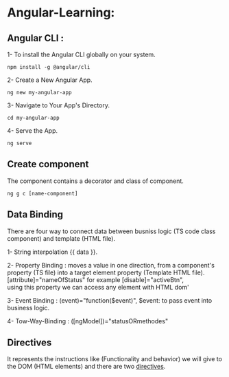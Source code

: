 # Angular-Learning:

## Angular CLI :

1- To install the Angular CLI globally on your system.

```
npm install -g @angular/cli
```

2- Create a New Angular App.

```
ng new my-angular-app
```

3- Navigate to Your App's Directory.

```
cd my-angular-app
```

4- Serve the App.

```
ng serve
```

## Create component

The component contains a decorator and class of component.

```
ng g c [name-component]
```

## Data Binding

There are four way to connect data between busniss logic (TS code class component) and template (HTML file).

1- String interpolation {{ data }}.

2- Property Binding : moves a value in one direction, from a component's property (TS file) into a target element property (Template HTML file).  
[attribute]="nameOfStatus" for example [disable]="activeBtn",  
using this property we can access any element with HTML dom'

3- Event Binding : (event)="function($event)", $event: to pass event into business logic.

4- Tow-Way-Binding : ([ngModel])="statusORmethodes"

## Directives

It represents the instructions like (Functionality and behavior) we will give to the DOM (HTML elements) and there are two [directives]().


